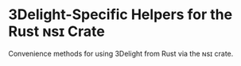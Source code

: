 # 3Delight-Specific Helpers for the Rust ɴsɪ Crate
Convenience methods for using 3Delight from Rust via the ɴsɪ crate.
